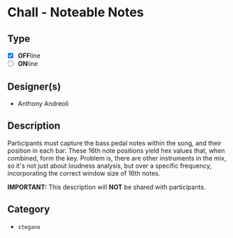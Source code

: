# Chall - Noteable Notes

## Type

- [X] **OFF**line
- [ ] **ON**line

## Designer(s)

- Anthony Andreoli

## Description

Participants must capture the bass pedal notes within the song, and their position in each bar. These 16th note positions yield hex values that, when combined, form the key. Problem is, there are other instruments in the mix, so it's not just about loudness analysis, but over a specific frequency, incorporating the correct window size of 16th notes.

**IMPORTANT:** This description will **NOT** be shared with participants.

## Category
- `stegano`
